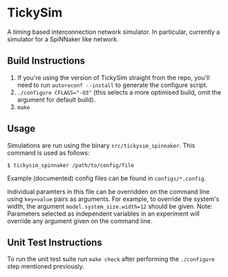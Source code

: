 TickySim
========

A timing based interconnection network simulator. In particular, currently a
simulator for a SpiNNaker like network.


Build Instructions
------------------

1. If you're using the version of TickySim straight from the repo, you'll need to
   run `autoreconf --install` to generate the configure script.
2. `./configure CFLAGS="-O3"` (this selects a more optimised build, omit the
   argument for default build).
3. `make`


Usage
-----

Simulations are run using the binary `src/tickysim_spinnaker`. This command is
used as follows:

	$ tickysim_spinnaker /path/to/config/file

Example (documented) config files can be found in `configs/*.config`.

Individual paramters in this file can be overridden on the command line using
`key=value` pairs as arguments. For example, to override the system's width, the
argument `model.system_size.width=12` should be given. Note: Parameters selected
as independent variables in an experiment will override any argument given on
the command line.


Unit Test Instructions
----------------------

To run the unit test suite run `make check` after performing the `./configure`
step mentioned previously.
